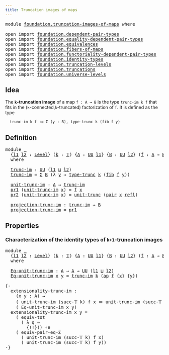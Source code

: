 ```yaml
---
title: Truncation images of maps
---
```


<pre class="Agda"><a id="51" class="Keyword">module</a> <a id="58" href="foundation.truncation-images-of-maps.html" class="Module">foundation.truncation-images-of-maps</a> <a id="95" class="Keyword">where</a>

<a id="102" class="Keyword">open</a> <a id="107" class="Keyword">import</a> <a id="114" href="foundation.dependent-pair-types.html" class="Module">foundation.dependent-pair-types</a>
<a id="146" class="Keyword">open</a> <a id="151" class="Keyword">import</a> <a id="158" href="foundation.equality-dependent-pair-types.html" class="Module">foundation.equality-dependent-pair-types</a>
<a id="199" class="Keyword">open</a> <a id="204" class="Keyword">import</a> <a id="211" href="foundation.equivalences.html" class="Module">foundation.equivalences</a>
<a id="235" class="Keyword">open</a> <a id="240" class="Keyword">import</a> <a id="247" href="foundation.fibers-of-maps.html" class="Module">foundation.fibers-of-maps</a>
<a id="273" class="Keyword">open</a> <a id="278" class="Keyword">import</a> <a id="285" href="foundation.functoriality-dependent-pair-types.html" class="Module">foundation.functoriality-dependent-pair-types</a>
<a id="331" class="Keyword">open</a> <a id="336" class="Keyword">import</a> <a id="343" href="foundation.identity-types.html" class="Module">foundation.identity-types</a>
<a id="369" class="Keyword">open</a> <a id="374" class="Keyword">import</a> <a id="381" href="foundation.truncation-levels.html" class="Module">foundation.truncation-levels</a>
<a id="410" class="Keyword">open</a> <a id="415" class="Keyword">import</a> <a id="422" href="foundation.truncations.html" class="Module">foundation.truncations</a>
<a id="445" class="Keyword">open</a> <a id="450" class="Keyword">import</a> <a id="457" href="foundation.universe-levels.html" class="Module">foundation.universe-levels</a>
</pre>
## Idea

The **`k`-truncation image** of a map `f : A → B` is the type `trunc-im k f` that fits in the (`k`-connected,`k`-truncated) factorization of `f`. It is defined as the type

```md
  trunc-im k f := Σ (y : B), type-trunc k (fib f y)
```

## Definition

<pre class="Agda"><a id="757" class="Keyword">module</a> <a id="764" href="foundation.truncation-images-of-maps.html#764" class="Module">_</a>
  <a id="768" class="Symbol">{</a><a id="769" href="foundation.truncation-images-of-maps.html#769" class="Bound">l1</a> <a id="772" href="foundation.truncation-images-of-maps.html#772" class="Bound">l2</a> <a id="775" class="Symbol">:</a> <a id="777" href="Agda.Primitive.html#597" class="Postulate">Level</a><a id="782" class="Symbol">}</a> <a id="784" class="Symbol">(</a><a id="785" href="foundation.truncation-images-of-maps.html#785" class="Bound">k</a> <a id="787" class="Symbol">:</a> <a id="789" href="foundation-core.truncation-levels.html#395" class="Datatype">𝕋</a><a id="790" class="Symbol">)</a> <a id="792" class="Symbol">{</a><a id="793" href="foundation.truncation-images-of-maps.html#793" class="Bound">A</a> <a id="795" class="Symbol">:</a> <a id="797" href="foundation-core.universe-levels.html#235" class="Primitive">UU</a> <a id="800" href="foundation.truncation-images-of-maps.html#769" class="Bound">l1</a><a id="802" class="Symbol">}</a> <a id="804" class="Symbol">{</a><a id="805" href="foundation.truncation-images-of-maps.html#805" class="Bound">B</a> <a id="807" class="Symbol">:</a> <a id="809" href="foundation-core.universe-levels.html#235" class="Primitive">UU</a> <a id="812" href="foundation.truncation-images-of-maps.html#772" class="Bound">l2</a><a id="814" class="Symbol">}</a> <a id="816" class="Symbol">(</a><a id="817" href="foundation.truncation-images-of-maps.html#817" class="Bound">f</a> <a id="819" class="Symbol">:</a> <a id="821" href="foundation.truncation-images-of-maps.html#793" class="Bound">A</a> <a id="823" class="Symbol">→</a> <a id="825" href="foundation.truncation-images-of-maps.html#805" class="Bound">B</a><a id="826" class="Symbol">)</a>
  <a id="830" class="Keyword">where</a>
  
  <a id="841" href="foundation.truncation-images-of-maps.html#841" class="Function">trunc-im</a> <a id="850" class="Symbol">:</a> <a id="852" href="foundation-core.universe-levels.html#235" class="Primitive">UU</a> <a id="855" class="Symbol">(</a><a id="856" href="foundation.truncation-images-of-maps.html#769" class="Bound">l1</a> <a id="859" href="Agda.Primitive.html#810" class="Primitive Operator">⊔</a> <a id="861" href="foundation.truncation-images-of-maps.html#772" class="Bound">l2</a><a id="863" class="Symbol">)</a>
  <a id="867" href="foundation.truncation-images-of-maps.html#841" class="Function">trunc-im</a> <a id="876" class="Symbol">=</a> <a id="878" href="foundation-core.dependent-pair-types.html#515" class="Record">Σ</a> <a id="880" href="foundation.truncation-images-of-maps.html#805" class="Bound">B</a> <a id="882" class="Symbol">(λ</a> <a id="885" href="foundation.truncation-images-of-maps.html#885" class="Bound">y</a> <a id="887" class="Symbol">→</a> <a id="889" href="foundation.truncations.html#2332" class="Postulate">type-trunc</a> <a id="900" href="foundation.truncation-images-of-maps.html#785" class="Bound">k</a> <a id="902" class="Symbol">(</a><a id="903" href="foundation-core.fibers-of-maps.html#942" class="Function">fib</a> <a id="907" href="foundation.truncation-images-of-maps.html#817" class="Bound">f</a> <a id="909" href="foundation.truncation-images-of-maps.html#885" class="Bound">y</a><a id="910" class="Symbol">))</a>

  <a id="916" href="foundation.truncation-images-of-maps.html#916" class="Function">unit-trunc-im</a> <a id="930" class="Symbol">:</a> <a id="932" href="foundation.truncation-images-of-maps.html#793" class="Bound">A</a> <a id="934" class="Symbol">→</a> <a id="936" href="foundation.truncation-images-of-maps.html#841" class="Function">trunc-im</a>
  <a id="947" href="foundation-core.dependent-pair-types.html#605" class="Field">pr1</a> <a id="951" class="Symbol">(</a><a id="952" href="foundation.truncation-images-of-maps.html#916" class="Function">unit-trunc-im</a> <a id="966" href="foundation.truncation-images-of-maps.html#966" class="Bound">x</a><a id="967" class="Symbol">)</a> <a id="969" class="Symbol">=</a> <a id="971" href="foundation.truncation-images-of-maps.html#817" class="Bound">f</a> <a id="973" href="foundation.truncation-images-of-maps.html#966" class="Bound">x</a>
  <a id="977" href="foundation-core.dependent-pair-types.html#617" class="Field">pr2</a> <a id="981" class="Symbol">(</a><a id="982" href="foundation.truncation-images-of-maps.html#916" class="Function">unit-trunc-im</a> <a id="996" href="foundation.truncation-images-of-maps.html#996" class="Bound">x</a><a id="997" class="Symbol">)</a> <a id="999" class="Symbol">=</a> <a id="1001" href="foundation.truncations.html#2620" class="Postulate">unit-trunc</a> <a id="1012" class="Symbol">(</a><a id="1013" href="foundation-core.dependent-pair-types.html#588" class="InductiveConstructor">pair</a> <a id="1018" href="foundation.truncation-images-of-maps.html#996" class="Bound">x</a> <a id="1020" href="foundation-core.identity-types.html#1820" class="InductiveConstructor">refl</a><a id="1024" class="Symbol">)</a>

  <a id="1029" href="foundation.truncation-images-of-maps.html#1029" class="Function">projection-trunc-im</a> <a id="1049" class="Symbol">:</a> <a id="1051" href="foundation.truncation-images-of-maps.html#841" class="Function">trunc-im</a> <a id="1060" class="Symbol">→</a> <a id="1062" href="foundation.truncation-images-of-maps.html#805" class="Bound">B</a>
  <a id="1066" href="foundation.truncation-images-of-maps.html#1029" class="Function">projection-trunc-im</a> <a id="1086" class="Symbol">=</a> <a id="1088" href="foundation-core.dependent-pair-types.html#605" class="Field">pr1</a>
</pre>
## Properties

### Characterization of the identity types of `k+1`-truncation images

<pre class="Agda"><a id="1191" class="Keyword">module</a> <a id="1198" href="foundation.truncation-images-of-maps.html#1198" class="Module">_</a>
  <a id="1202" class="Symbol">{</a><a id="1203" href="foundation.truncation-images-of-maps.html#1203" class="Bound">l1</a> <a id="1206" href="foundation.truncation-images-of-maps.html#1206" class="Bound">l2</a> <a id="1209" class="Symbol">:</a> <a id="1211" href="Agda.Primitive.html#597" class="Postulate">Level</a><a id="1216" class="Symbol">}</a> <a id="1218" class="Symbol">(</a><a id="1219" href="foundation.truncation-images-of-maps.html#1219" class="Bound">k</a> <a id="1221" class="Symbol">:</a> <a id="1223" href="foundation-core.truncation-levels.html#395" class="Datatype">𝕋</a><a id="1224" class="Symbol">)</a> <a id="1226" class="Symbol">{</a><a id="1227" href="foundation.truncation-images-of-maps.html#1227" class="Bound">A</a> <a id="1229" class="Symbol">:</a> <a id="1231" href="foundation-core.universe-levels.html#235" class="Primitive">UU</a> <a id="1234" href="foundation.truncation-images-of-maps.html#1203" class="Bound">l1</a><a id="1236" class="Symbol">}</a> <a id="1238" class="Symbol">{</a><a id="1239" href="foundation.truncation-images-of-maps.html#1239" class="Bound">B</a> <a id="1241" class="Symbol">:</a> <a id="1243" href="foundation-core.universe-levels.html#235" class="Primitive">UU</a> <a id="1246" href="foundation.truncation-images-of-maps.html#1206" class="Bound">l2</a><a id="1248" class="Symbol">}</a> <a id="1250" class="Symbol">(</a><a id="1251" href="foundation.truncation-images-of-maps.html#1251" class="Bound">f</a> <a id="1253" class="Symbol">:</a> <a id="1255" href="foundation.truncation-images-of-maps.html#1227" class="Bound">A</a> <a id="1257" class="Symbol">→</a> <a id="1259" href="foundation.truncation-images-of-maps.html#1239" class="Bound">B</a><a id="1260" class="Symbol">)</a>
  <a id="1264" class="Keyword">where</a>

  <a id="1273" href="foundation.truncation-images-of-maps.html#1273" class="Function">Eq-unit-trunc-im</a> <a id="1290" class="Symbol">:</a> <a id="1292" href="foundation.truncation-images-of-maps.html#1227" class="Bound">A</a> <a id="1294" class="Symbol">→</a> <a id="1296" href="foundation.truncation-images-of-maps.html#1227" class="Bound">A</a> <a id="1298" class="Symbol">→</a> <a id="1300" href="foundation-core.universe-levels.html#235" class="Primitive">UU</a> <a id="1303" class="Symbol">(</a><a id="1304" href="foundation.truncation-images-of-maps.html#1203" class="Bound">l1</a> <a id="1307" href="Agda.Primitive.html#810" class="Primitive Operator">⊔</a> <a id="1309" href="foundation.truncation-images-of-maps.html#1206" class="Bound">l2</a><a id="1311" class="Symbol">)</a>
  <a id="1315" href="foundation.truncation-images-of-maps.html#1273" class="Function">Eq-unit-trunc-im</a> <a id="1332" href="foundation.truncation-images-of-maps.html#1332" class="Bound">x</a> <a id="1334" href="foundation.truncation-images-of-maps.html#1334" class="Bound">y</a> <a id="1336" class="Symbol">=</a> <a id="1338" href="foundation.truncation-images-of-maps.html#841" class="Function">trunc-im</a> <a id="1347" href="foundation.truncation-images-of-maps.html#1219" class="Bound">k</a> <a id="1349" class="Symbol">(</a><a id="1350" href="foundation-core.identity-types.html#4003" class="Function">ap</a> <a id="1353" href="foundation.truncation-images-of-maps.html#1251" class="Bound">f</a> <a id="1355" class="Symbol">{</a><a id="1356" href="foundation.truncation-images-of-maps.html#1332" class="Bound">x</a><a id="1357" class="Symbol">}</a> <a id="1359" class="Symbol">{</a><a id="1360" href="foundation.truncation-images-of-maps.html#1334" class="Bound">y</a><a id="1361" class="Symbol">})</a>

<a id="1365" class="Comment">{-
  extensionality-trunc-im :
    (x y : A) →
    ( unit-trunc-im (succ-𝕋 k) f x ＝ unit-trunc-im (succ-𝕋 k) f y) ≃
    ( Eq-unit-trunc-im x y)
  extensionality-trunc-im x y =
    ( equiv-tot
      ( λ q →
        {!!})) ∘e
    ( equiv-pair-eq-Σ
      ( unit-trunc-im (succ-𝕋 k) f x)
      ( unit-trunc-im (succ-𝕋 k) f y))
-}</a>
</pre>